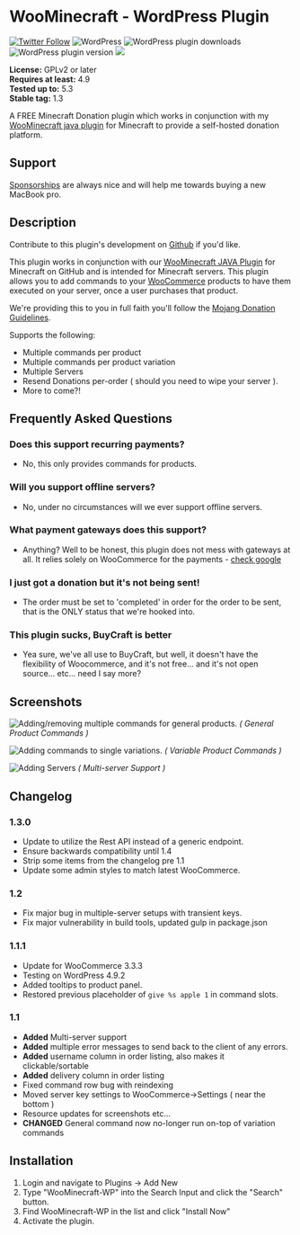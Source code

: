 # WooMinecraft - WordPress Plugin

[![Twitter Follow](https://img.shields.io/twitter/follow/plugish.svg?style=for-the-badge&logo=twitter&label=Follow)](https://twitter.com/plugish) ![WordPress](https://img.shields.io/wordpress/v/woominecraft.svg?style=for-the-badge) ![WordPress plugin downloads](https://img.shields.io/wordpress/plugin/dt/woominecraft.svg?style=for-the-badge) ![WordPress plugin version](https://img.shields.io/wordpress/plugin/v/woominecraft.svg?style=for-the-badge) ![](https://img.shields.io/travis/com/WooMinecraft/woominecraft-wp/master?style=for-the-badge)
 
**License:** GPLv2 or later   
**Requires at least:** 4.9   
**Tested up to:** 5.3   
**Stable tag:** 1.3  

A FREE Minecraft Donation plugin which works in conjunction with my [WooMinecraft java plugin](https://github.com/woominecraft/woominecraft) for Minecraft to provide a self-hosted donation platform.

## Support
[Sponsorships](https://github.com/sponsors/JayWood) are always nice and will help me towards buying a new MacBook pro.

## Description

Contribute to this plugin's development on [Github](https://github.com/WooMinecraft/woominecraft-wp) if you'd like.

This plugin works in conjunction with our [WooMinecraft JAVA Plugin](https://github.com/WooMinecraft/WooMinecraft) for Minecraft on GitHub
and is intended for Minecraft servers.  This plugin allows you to add commands to your [WooCommerce](https://wordpress.org/plugins/woocommerce/) products to have
them executed on your server, once a user purchases that product.

We're providing this to you in full faith you'll follow the [Mojang Donation Guidelines](https://mojang.com/2014/06/lets-talk-server-monetisation-the-follow-up-qa/).

Supports the following:
* Multiple commands per product
* Multiple commands per product variation
* Multiple Servers
* Resend Donations per-order ( should you need to wipe your server ).
* More to come?!

## Frequently Asked Questions

### Does this support recurring payments?
* No, this only provides commands for products.

### Will you support offline servers?
* No, under no circumstances will we ever support offline servers.

### What payment gateways does this support?
* Anything? Well to be honest, this plugin does not mess with gateways at all. It relies solely on WooCommerce for the
payments - [check google](http://lmgtfy.com/?q###Woocommerce+payment+gateways)

### I just got a donation but it's not being sent!
* The order must be set to 'completed' in order for the order to be sent, that is the ONLY status that we're hooked into.

### This plugin sucks, BuyCraft is better
* Yea sure, we've all use to BuyCraft, but well, it doesn't have the flexibility of Woocommerce, and it's not free... and it's not open source... etc... need I say more?

## Screenshots

![Adding/removing multiple commands for general products.](https://raw.githubusercontent.com/WooMinecraft/woominecraft-wp/dev/screenshot-1.png)
   _( General Product Commands )_
   
![Adding commands to single variations.](https://raw.githubusercontent.com/WooMinecraft/woominecraft-wp/dev/screenshot-2.png)
   _( Variable Product Commands )_
   
![Adding Servers](https://raw.githubusercontent.com/WooMinecraft/woominecraft-wp/dev/screenshot-3.png)
   _( Multi-server Support )_

## Changelog

### 1.3.0
* Update to utilize the Rest API instead of a generic endpoint.
* Ensure backwards compatibility until 1.4
* Strip some items from the changelog pre 1.1
* Update some admin styles to match latest WooCommerce.

### 1.2
* Fix major bug in multiple-server setups with transient keys.
* Fix major vulnerability in build tools, updated gulp in package.json

### 1.1.1
* Update for WooCommerce 3.3.3
* Testing on WordPress 4.9.2
* Added tooltips to product panel.
* Restored previous placeholder of `give %s apple 1` in command slots.

### 1.1
* **Added** Multi-server support
* **Added** multiple error messages to send back to the client of any errors.
* **Added** username column in order listing, also makes it clickable/sortable
* **Added** delivery column in order listing
* Fixed command row bug with reindexing
* Moved server key settings to WooCommerce->Settings ( near the bottom )
* Resource updates for screenshots etc... 
* **CHANGED** General command now no-longer run on-top of variation commands

## Installation

1. Login and navigate to Plugins &rarr; Add New
2. Type "WooMinecraft-WP" into the Search Input and click the "Search" button.
3. Find WooMinecraft-WP in the list and click "Install Now"
4. Activate the plugin.
